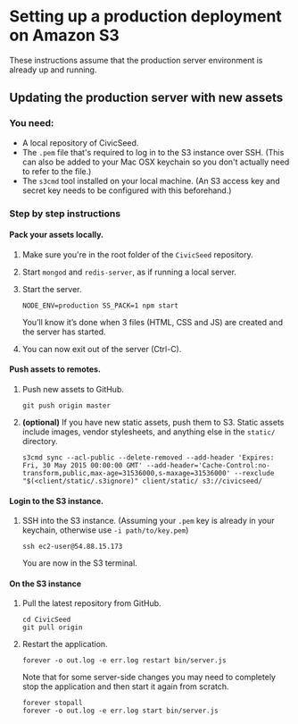 # Setting up a production deployment on Amazon S3

These instructions assume that the production server environment is already up and running.

## Updating the production server with new assets

### You need:

* A local repository of CivicSeed.
* The `.pem` file that's required to log in to the S3 instance over SSH. (This can also be added to your Mac OSX keychain so you don't actually need to refer to the file.)
* The `s3cmd` tool installed on your local machine. (An S3 access key and secret key needs to be configured with this beforehand.)

### Step by step instructions

#### Pack your assets locally.

1. Make sure you're in the root folder of the `CivicSeed` repository.
2. Start `mongod` and `redis-server`, as if running a local server.
3. Start the server.

   ```
   NODE_ENV=production SS_PACK=1 npm start
   ```
   You’ll know it’s done when 3 files (HTML, CSS and JS) are created and the server has started.

4. You can now exit out of the server (Ctrl-C).

#### Push assets to remotes.

1. Push new assets to GitHub.

   ```
   git push origin master
   ```

2. **(optional)** If you have new static assets, push them to S3. Static assets include images, vendor stylesheets, and anything else in the `static/` directory.

   ```
   s3cmd sync --acl-public --delete-removed --add-header 'Expires: Fri, 30 May 2015 00:00:00 GMT' --add-header='Cache-Control:no-transform,public,max-age=31536000,s-maxage=31536000' --rexclude "$(<client/static/.s3ignore)" client/static/ s3://civicseed/
   ```

#### Login to the S3 instance.

1. SSH into the S3 instance. (Assuming your `.pem` key is already in your keychain, otherwise use `-i path/to/key.pem`)

   ```
   ssh ec2-user@54.88.15.173
   ```

   You are now in the S3 terminal.

#### On the S3 instance

1. Pull the latest repository from GitHub.

   ```
   cd CivicSeed
   git pull origin
   ```
2. Restart the application.

   ```
   forever -o out.log -e err.log restart bin/server.js
   ```

   Note that for some server-side changes you may need to completely stop the application and then start it again from scratch.

   ```
   forever stopall
   forever -o out.log -e err.log start bin/server.js
   ```

